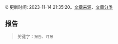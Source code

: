 :alarm_clock: 更新时间: 2023-11-14 21:35:20。[文章来源](/README.md)、[文章分类](/TAGS.md)

## 报告


> 关键字：`报告`、`月报`




